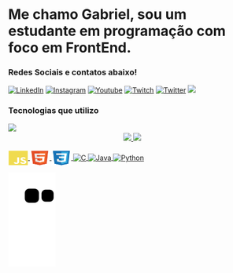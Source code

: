 # Me chamo Gabriel, sou um estudante em programação com foco em FrontEnd.

### Redes Sociais e contatos abaixo!
[![LinkedIn](https://img.shields.io/badge/linkedin-%230077B5.svg?style=for-the-badge&logo=linkedin&logoColor=white)](https://www.linkedin.com/in/gabrielmenoncin/)
[![Instagram](https://img.shields.io/badge/Instagram-E4405F?style=for-the-badge&logo=instagram&logoColor=white)](https://www.instagram.com/meno.gabriel1)
[![Youtube](https://img.shields.io/badge/YouTube-FF0000?style=for-the-badge&logo=youtube&logoColor=white)](https://www.youtube.com/Meno21)
[![Twitch](https://img.shields.io/badge/Twitch-9146FF?style=for-the-badge&logo=twitch&logoColor=white)](https://www.twitch.tv/gamenno)
[![Twitter](https://img.shields.io/badge/Twitter-1DA1F2?style=for-the-badge&logo=twitter&logoColor=white)](https://www.youtube.com/Meno21)
<a href = "mailto:gabrielmenoncin38@gmail.com"><img src="https://img.shields.io/badge/-Gmail-%23333?style=for-the-badge&logo=gmail&logoColor=white" target="_blank"></a>

    
### Tecnologias que utilizo
<img src="https://github-readme-stats.vercel.app/api/top-langs/?username=GabrielMeno"/>

<div align="center">
  <a href="https://github.com/GabrielMeno">
  <img height="180em" src="https://github-readme-stats.vercel.app/api?username=GabrielMeno&show_icons=true&theme=dracula&include_all_commits=true&count_private=true"/>
  <img height="180em" src="https://github-readme-stats.vercel.app/api/top-langs/?username=GabrielMeno&layout=compact&langs_count=7&theme=dracula"/>
</div>

</div>
<div style="display: inline_block"><br>
  <img align="center" alt="Js" height="30" width="40" src="https://raw.githubusercontent.com/devicons/devicon/master/icons/javascript/javascript-plain.svg">
  <img align="center" alt="HTML" height="30" width="40" src="https://raw.githubusercontent.com/devicons/devicon/master/icons/html5/html5-original.svg">
  <img align="center" alt="CSS" height="30" width="40" src="https://raw.githubusercontent.com/devicons/devicon/master/icons/css3/css3-original.svg">
  <img align="center" alt="C" height="30" width="40" src="https://cdn.jsdelivr.net/gh/devicons/devicon/icons/c/c-original.svg">
  <img align="center" alt="Java" height="30" width="40" src="https://cdn.jsdelivr.net/gh/devicons/devicon/icons/java/java-original.svg">
  <img align="center" alt="Python" height="30" width="40" src="https://cdn.jsdelivr.net/gh/devicons/devicon/icons/python/python-original.svg"> 
</div>
 
![Snake animation](https://github.com/GabrielMeno/GabrielMeno/blob/output/github-contribution-grid-snake.svg)

</div>

